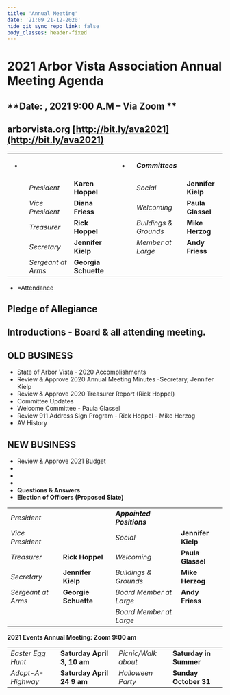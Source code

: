 ```yaml
---
title: 'Annual Meeting'
date: '21:09 21-12-2020'
hide_git_sync_repo_link: false
body_classes: header-fixed
---
```


<link id="linkstyle" rel='stylesheet' href='/css/av_history.css'/>

# 2021 Arbor Vista Association Annual Meeting Agenda


## **Date:       ,  2021  9:00 A.M – Via Zoom **


## **arborvista.org [http://bit.ly/ava2021](http://bit.ly/ava2021)**


<table>
  <tr>
   <td>
<ul>

<li>
</li>
</ul>
   </td>
   <td>
   </td>
   <td>
   </td>
   <td>
<ul>

<li>
</li>
</ul>
   </td>
   <td colspan="2" ><strong><em>Committees</em></strong>
   </td>
  </tr>
  <tr>
   <td>
   </td>
   <td><em>President</em>
   </td>
   <td><strong>Karen Hoppel</strong>
   </td>
   <td>
   </td>
   <td><em>Social</em>
   </td>
   <td><strong>Jennifer Kielp</strong>
   </td>
  </tr>
  <tr>
   <td>
   </td>
   <td><em>Vice President</em>
   </td>
   <td><strong>Diana Friess</strong>
   </td>
   <td>
   </td>
   <td><em>Welcoming</em>
   </td>
   <td><strong>Paula Glassel</strong>
   </td>
  </tr>
  <tr>
   <td>
   </td>
   <td><em>Treasurer</em>
   </td>
   <td><strong>Rick Hoppel</strong>
   </td>
   <td>
   </td>
   <td><em>Buildings & Grounds</em>
   </td>
   <td><strong>Mike Herzog</strong>
   </td>
  </tr>
  <tr>
   <td>
   </td>
   <td><em>Secretary</em>
   </td>
   <td><strong>Jennifer Kielp</strong>
   </td>
   <td>
   </td>
   <td><em>Member at Large</em>
   </td>
   <td><strong>Andy Friess</strong>
   </td>
  </tr>
  <tr>
   <td>
   </td>
   <td><em>Sergeant at Arms</em>
   </td>
   <td><strong>Georgia Schuette</strong>
   </td>
   <td>
   </td>
   <td>
   </td>
   <td>
   </td>
  </tr>
</table>




*   =Attendance


## Pledge of Allegiance


## Introductions - Board & all attending meeting.


## OLD BUSINESS



*   State of Arbor Vista - 2020 Accomplishments
*   Review & Approve 2020 Annual Meeting Minutes -Secretary, Jennifer Kielp
*   Review & Approve 2020 Treasurer Report (Rick Hoppel)
*   Committee Updates
*   Welcome Committee  - Paula Glassel
*   Review 911 Address Sign Program - Rick Hoppel - Mike Herzog
*   AV History


## NEW BUSINESS



*   Review & Approve 2021 Budget
*   
*   
*   
*   **Questions & Answers**
*   **Election of Officers (Proposed Slate)**

<table>
  <tr>
   <td>
<em>President</em>
   </td>
   <td>
   </td>
   <td><strong><em>Appointed Positions</em></strong>
   </td>
   <td>
   </td>
  </tr>
  <tr>
   <td><em>Vice President</em>
   </td>
   <td>
   </td>
   <td><em>Social</em>
   </td>
   <td><strong>Jennifer Kielp</strong>
   </td>
  </tr>
  <tr>
   <td><em>Treasurer</em>
   </td>
   <td><strong>Rick Hoppel</strong>
   </td>
   <td><em>Welcoming</em>
   </td>
   <td><strong>Paula Glassel</strong>
   </td>
  </tr>
  <tr>
   <td><em>Secretary</em>
   </td>
   <td><strong>Jennifer Kielp</strong>
   </td>
   <td><em>Buildings & Grounds</em>
   </td>
   <td><strong>Mike Herzog</strong>
   </td>
  </tr>
  <tr>
   <td><em>Sergeant at Arms</em>
   </td>
   <td><strong>Georgie Schuette</strong>
   </td>
   <td><em>Board Member at Large</em>
   </td>
   <td><strong>Andy Friess</strong>
   </td>
  </tr>
  <tr>
   <td>
   </td>
   <td>
   </td>
   <td><em>Board Member at Large</em>
   </td>
   <td>
   </td>
  </tr>
</table>


**2021 Events			Annual Meeting: Zoom   9:00 am**


<table>
  <tr>
   <td><em>Easter Egg Hunt</em>
   </td>
   <td><strong>Saturday April 3, 10 am</strong>
   </td>
   <td><em>Picnic/Walk about</em>
   </td>
   <td><strong>Saturday in Summer </strong>
   </td>
  </tr>
  <tr>
   <td><em>Adopt-A-Highway</em>
   </td>
   <td><strong>Saturday April 24  9 am</strong>
   </td>
   <td><em>Halloween Party</em>
   </td>
   <td><strong>Sunday October 31</strong>
   </td>
  </tr>
</table>

